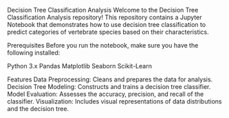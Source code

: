 Decision Tree Classification Analysis
Welcome to the Decision Tree Classification Analysis repository! This repository contains a Jupyter Notebook that demonstrates how to use decision tree classification to predict categories of vertebrate species based on their characteristics.

Prerequisites
Before you run the notebook, make sure you have the following installed:

Python 3.x
Pandas
Matplotlib
Seaborn
Scikit-Learn

Features
Data Preprocessing: Cleans and prepares the data for analysis.
Decision Tree Modeling: Constructs and trains a decision tree classifier.
Model Evaluation: Assesses the accuracy, precision, and recall of the classifier.
Visualization: Includes visual representations of data distributions and the decision tree.
